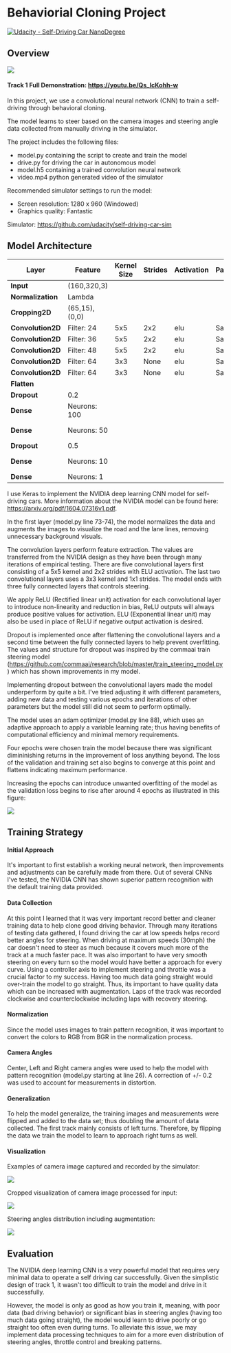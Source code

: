 # Behaviorial Cloning Project

[![Udacity - Self-Driving Car NanoDegree](https://s3.amazonaws.com/udacity-sdc/github/shield-carnd.svg)](http://www.udacity.com/drive)

Overview
---

<img src="./examples/video.gif">

#### Track 1 Full Demonstration: https://youtu.be/Qs_IcKohh-w

In this project, we use a convolutional neural network (CNN) to train a self-driving through behavioral cloning.  

The model learns to steer based on the camera images and steering angle data collected from manually driving in the simulator.  

The project includes the following files:

* model.py containing the script to create and train the model
* drive.py for driving the car in autonomous model
* model.h5 containing a trained convolution neural network
* video.mp4 python generated video of the simulator

Recommended simulator settings to run the model:
* Screen resolution: 1280 x 960 (Windowed)
* Graphics quality: Fantastic

Simulator: https://github.com/udacity/self-driving-car-sim

Model Architecture
---

 Layer            | Feature     |Kernel Size| Strides | Activation | Padding| Type |
------------------|-------------|-----------|---------|------------|--------|------|
**Input**         |(160,320,3)  |           |         |            |        |Input
**Normalization** |Lambda       |           |         |            |        |Preprocess
**Cropping2D**    |(65,15),(0,0)|           |         |            |        |Preprocess
**Convolution2D** |Filter: 24   |    5x5    |   2x2   |   elu      |   Same |Convolutional
**Convolution2D** |Filter: 36   |    5x5    |   2x2   |   elu      |   Same |Convolutional
**Convolution2D** |Filter: 48   |    5x5    |   2x2   |   elu      |   Same |Convolutional
**Convolution2D** |Filter: 64   |    3x3    |   None  |   elu      |   Same |Convolutional
**Convolution2D** |Filter: 64   |    3x3    |   None  |   elu      |   Same |Convolutional
**Flatten**       |             |           |         |            |        |
**Dropout**       |0.2          |           |         |            |        |
**Dense**         |Neurons: 100 |           |         |            |        |Fully Connected
**Dense**         |Neurons: 50  |           |         |            |        |Fully Connected
**Dropout**       |0.5          |
**Dense**         |Neurons: 10  |           |         |            |        |Fully Connected
**Dense**         |Neurons: 1   |           |         |            |        |Output


I use Keras to implement the NVIDIA deep learning CNN model for self-driving cars.  More information about the NVIDIA model can be found here: https://arxiv.org/pdf/1604.07316v1.pdf.

In the first layer (model.py line 73-74), the model  normalizes the data and augments the images to visualize the road and the lane lines, removing unnecessary background visuals.  

The convolution layers perform feature extraction. The values are transferred from the NVIDIA design as they have been through many iterations of empirical testing.  There are five convolutional layers first consisting of a 5x5 kernel and 2x2 strides with ELU activation.  The last two convolutional layers uses a 3x3 kernel and 1x1 strides.  The model ends with three fully connected layers that controls steering.  

We apply ReLU (Rectified linear unit) activation for each convolutional layer to introduce non-linearity and reduction in bias, ReLU outputs will always produce positive values for activation. ELU (Exponential linear unit) may also be used in place of ReLU if negative output activation is desired.   

Dropout is implemented once after flattening the convolutional layers and a second time between the fully connected layers to help prevent overfitting.  The values and structure for dropout was inspired by the commaai train steering model (https://github.com/commaai/research/blob/master/train_steering_model.py) which has shown improvements in my model.  

Implementing dropout between the convolutional layers made the model underperform by quite a bit.  I've tried adjusting it with different parameters, adding new data and testing various epochs and iterations of other parameters but the model still did not seem to perform optimally.  

The model uses an adam optimizer (model.py line 88), which uses an adaptive approach to apply a variable learning rate; thus having benefits of computational efficiency and minimal memory requirements.

Four epochs were chosen train the model because there was significant dimininishing returns in the improvement of loss anything beyond.  The loss of the validation and training set also begins to converge at this point and flattens indicating maximum performance.  

Increasing the epochs can introduce unwanted overfitting of the model as the validation loss begins to rise after around 4 epochs as illustrated in this figure:

<img src="./examples/loss-5-epochs.png">


Training Strategy
---

#### Initial Approach

It's important to first establish a working neural network, then improvements and adjustments can be carefully made from there.  Out of several CNNs I've tested, the NVIDIA CNN has shown superior pattern recognition with the default training data provided.  

#### Data Collection

At this point I learned that it was very important record better and cleaner training data to help clone good driving behavior.  Through many iterations of testing data gathered, I found driving the car at low speeds helps record better angles for steering.  When driving at maximum speeds (30mph) the car doesn't need to steer as much because it covers much more of the track at a much faster pace.  It was also important to have very smooth steering on every turn so the model would have better a approach for every curve.  Using a controller axis to implement steering and throttle was a crucial factor to my success.  Having too much data going straight would over-train the model to go straight.  Thus, its important to have quality data which can be increased with augmentation.  Laps of the track was recorded clockwise and counterclockwise including laps with recovery steering.

#### Normalization

Since the model uses images to train pattern recognition, it was important to convert the colors to RGB from BGR in the normalization process.  

#### Camera Angles

Center, Left and Right camera angles were used to help the model with pattern recognition (model.py starting at line 26).  A correction of +/- 0.2 was used to account for measurements in distortion.  

#### Generalization

To help the model generalize, the training images and measurements were flipped and added to the data set; thus doubling the amount of data collected.  The first track mainly consists of left turns. Therefore, by flipping the data we train the model to learn to approach right turns as well.  

#### Visualization

Examples of camera image captured and recorded by the simulator:

<img src="./examples/camera.png">

Cropped visualization of camera image processed for input:

<img src="./examples/cropped.png">

Steering angles distribution including augmentation:

<img src="./examples/hist.png">

Evaluation
---

The NVIDIA deep learning CNN is a very powerful model that requires very minimal data to operate a self driving car successfully.  Given the simplistic design of track 1, it wasn't too difficult to train the model and drive in it successfully.  

However, the model is only as good as how you train it, meaning, with poor data (bad driving behavior) or significant bias in steering angles (having too much data going straight), the model would learn to drive poorly or go straight too often even during turns.  To alleviate this issue, we may implement data processing techniques to aim for a more even distribution of steering angles, throttle control and breaking patterns.  
